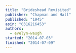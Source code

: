 ```yaml
---
title: "Brideshead Revisited"
publisher: "Chapman and Hall"
published: "1945"
asin: "0316216453"
authors:
  - evelyn-waugh
started: "2014-07-03"
finished: "2014-07-09"
---
```

